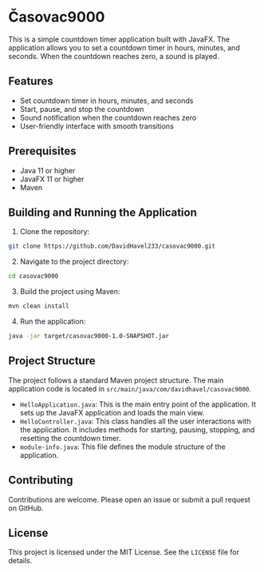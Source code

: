 # Časovac9000

This is a simple countdown timer application built with JavaFX. The application allows you to set a countdown timer in hours, minutes, and seconds. When the countdown reaches zero, a sound is played.

## Features

- Set countdown timer in hours, minutes, and seconds
- Start, pause, and stop the countdown
- Sound notification when the countdown reaches zero
- User-friendly interface with smooth transitions

## Prerequisites

- Java 11 or higher
- JavaFX 11 or higher
- Maven

## Building and Running the Application

1. Clone the repository:

```bash
git clone https://github.com/DavidHavel233/casovac9000.git
```

2. Navigate to the project directory:

```bash
cd casovac9000
```

3. Build the project using Maven:

```bash
mvn clean install
```

4. Run the application:

```bash
java -jar target/casovac9000-1.0-SNAPSHOT.jar
```

## Project Structure

The project follows a standard Maven project structure. The main application code is located in `src/main/java/com/davidhavel/casovac9000`.

- `HelloApplication.java`: This is the main entry point of the application. It sets up the JavaFX application and loads the main view.
- `HelloController.java`: This class handles all the user interactions with the application. It includes methods for starting, pausing, stopping, and resetting the countdown timer.
- `module-info.java`: This file defines the module structure of the application.

## Contributing

Contributions are welcome. Please open an issue or submit a pull request on GitHub.

## License

This project is licensed under the MIT License. See the `LICENSE` file for details.
